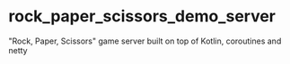 # rock_paper_scissors_demo_server
"Rock, Paper, Scissors" game server built on top of Kotlin, coroutines and netty
